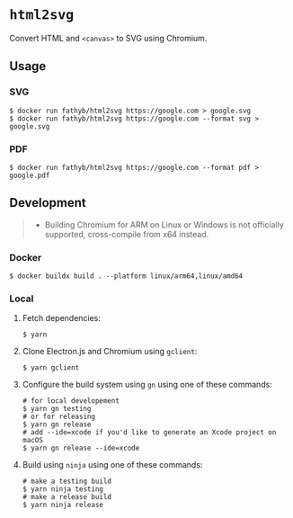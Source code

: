 # `html2svg`

Convert HTML and `<canvas>` to SVG using Chromium.

## Usage

### SVG

```shell
$ docker run fathyb/html2svg https://google.com > google.svg
$ docker run fathyb/html2svg https://google.com --format svg > google.svg
```

### PDF

```shell
$ docker run fathyb/html2svg https://google.com --format pdf > google.pdf
```

## Development

> - Building Chromium for ARM on Linux or Windows is not officially supported, cross-compile from x64 instead.

### Docker

```shell
$ docker buildx build . --platform linux/arm64,linux/amd64
```

### Local

1. Fetch dependencies:
    ```shell
    $ yarn
    ```
2. Clone Electron.js and Chromium using `gclient`:
    ```shell
    $ yarn gclient
    ```
3. Configure the build system using `gn` using one of these commands:
    ```shell
    # for local developement
    $ yarn gn testing
    # or for releasing
    $ yarn gn release
    # add --ide=xcode if you'd like to generate an Xcode project on macOS
    $ yarn gn release --ide=xcode
    ```
4. Build using `ninja` using one of these commands:
    ```shell
    # make a testing build
    $ yarn ninja testing
    # make a release build
    $ yarn ninja release
    ```
